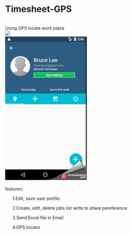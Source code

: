 # Timesheet-GPS
<br>Using GPS locate work place</br>
[![](https://owncloud.org/wp-content/themes/owncloudorgnew/assets/img/clients/buttons/googleplay.png)](https://play.google.com/store/apps/details?id=com.witlife.timesheet)
<br>
![alt tag](https://github.com/Yitian2003/Timesheet-GPS/blob/master/demo.gif)
</br>
<br>features:</br>
<ul>1.Edit, save user profile</ul>
<ul>2.Create, edit, delete jobs list write to share pereference</ul>
<ul>3.Send Excel file in Email</ul>
<ul>4.GPS locator</ul>
